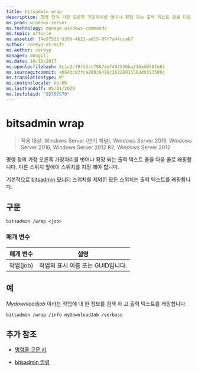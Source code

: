 ```yaml
---
title: bitsadmin wrap
description: 명령 창의 가장 오른쪽 가장자리를 벗어나 확장 되는 출력 텍스트 줄을 다음 줄로 래핑하는 bitsadmin wrap 명령에 대 한 참조 항목입니다.
ms.prod: windows-server
ms.technology: manage-windows-commands
ms.topic: article
ms.assetid: 14e57522-539d-4621-ad15-09f7a44ccab7
author: coreyp-at-msft
ms.author: coreyp
manager: dongill
ms.date: 10/16/2017
ms.openlocfilehash: 8c1c2c78fd3cc78674ef497526ba236ad058fe83
ms.sourcegitcommit: ab64dc83fca28039416c26226815502d0193500c
ms.translationtype: MT
ms.contentlocale: ko-KR
ms.lasthandoff: 05/01/2020
ms.locfileid: "82707570"
---
```

# <a name="bitsadmin-wrap"></a>bitsadmin wrap

> 적용 대상: Windows Server (반기 채널), Windows Server 2019, Windows Server 2016, Windows Server 2012 R2, Windows Server 2012

명령 창의 가장 오른쪽 가장자리를 벗어나 확장 되는 출력 텍스트 줄을 다음 줄로 래핑합니다. 다른 스위치 앞에이 스위치를 지정 해야 합니다.

기본적으로 [bitsadmin 모니터](bitsadmin-monitor.md) 스위치를 제외한 모든 스위치는 출력 텍스트를 래핑합니다.

## <a name="syntax"></a>구문

```
bitsadmin /wrap <job>
```

### <a name="parameters"></a>매개 변수

| 매개 변수 | 설명 |
| --------- | ---------- |
| 작업(job) | 작업의 표시 이름 또는 GUID입니다. |

## <a name="examples"></a>예

*Mydownloadjob* 이라는 작업에 대 한 정보를 검색 하 고 출력 텍스트를 래핑합니다.

```
bitsadmin /wrap /info myDownloadJob /verbose
```

## <a name="additional-references"></a>추가 참조

- [명령줄 구문 키](command-line-syntax-key.md)

- [bitsadmin 명령](bitsadmin.md)
